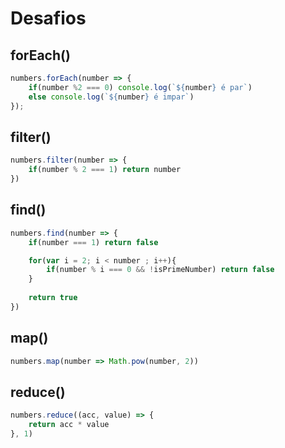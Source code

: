 # Desafios

## forEach()
```javascript
numbers.forEach(number => {
	if(number %2 === 0) console.log(`${number} é par`)
	else console.log(`${number} é impar`)
});
```

## filter()
```javascript
numbers.filter(number => {
	if(number % 2 === 1) return number
})
```

## find()
```javascript
numbers.find(number => {
	if(number === 1) return false

    for(var i = 2; i < number ; i++){
        if(number % i === 0 && !isPrimeNumber) return false
    }
    
    return true
})
```

## map()
```javascript
numbers.map(number => Math.pow(number, 2))
```

## reduce()
```javascript
numbers.reduce((acc, value) => {
	return acc * value
}, 1)
```

